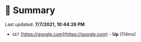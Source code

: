 # 📖 Summary
Last updated: **7/7/2021, 10:44:26 PM**

- `GET` [https://google.com](https://google.com) - **Up** (114ms)
